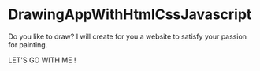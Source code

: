 # DrawingAppWithHtmlCssJavascript

Do you like to draw? I will create for you a website to satisfy your passion for painting.

LET'S GO WITH ME !
